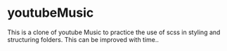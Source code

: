# youtubeMusic
This is a clone of youtube Music to practice the use of scss in styling and structuring folders. This can be improved with time..
